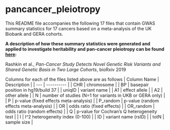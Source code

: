# pancancer_pleiotropy
This README file accompanies the following 17 files that contain GWAS summary statistics for 17 cancers based on a meta-analysis of the UK Biobank and GERA cohorts.

**A description of how these summary statistics were generated and applied to investigate heritability and pan-cancer pleiotropy can be found [here](https://www.biorxiv.org/content/10.1101/635367v2.full):**

Rashkin et al., *Pan-Cancer Study Detects Novel Genetic Risk Variants and Shared Genetic Basis in Two Large Cohorts*, bioRxiv 2019

Columns for each of the files listed above are as follows
| Column Name | Description |
| --- | ---------- |
| CHR | chromosome |
| BP | basepair position in hg19/build 37 |
| uniqID | variant name |
| A1 | effect allele |
| A2 | other allele |
| N | number of studies (N=1 for variants in UKB or GERA only) |
| P | p-value (fixed effects meta-analysis) |
| P_random | p-value (random effects meta-analysis) |
| OR | odds ratio (fixed effects) |
| OR_random | odds ratio (random effects) |
| Q | p-value for Cochran’s Q heterogeneity test |
| I | I^2 heterogeneity index (0-100) |
| ID | variant name (rsID) |
| totN | sample size |
